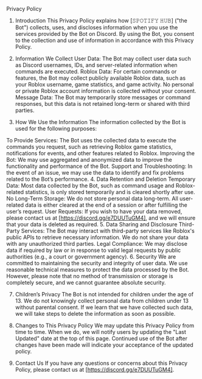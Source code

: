 Privacy Policy
1. Introduction
This Privacy Policy explains how [𝚂𝙿𝙾𝚃𝙸𝙵𝚈 𝙷𝚄𝙱] ("the Bot") collects, uses, and discloses information when you use the services provided by the Bot on Discord. By using the Bot, you consent to the collection and use of information in accordance with this Privacy Policy.

2. Information We Collect
User Data: The Bot may collect user data such as Discord usernames, IDs, and server-related information when commands are executed.
Roblox Data: For certain commands or features, the Bot may collect publicly available Roblox data, such as your Roblox username, game statistics, and game activity. No personal or private Roblox account information is collected without your consent.
Message Data: The Bot may temporarily store messages or command responses, but this data is not retained long-term or shared with third parties.
3. How We Use the Information
The information collected by the Bot is used for the following purposes:

To Provide Services: The Bot uses the collected data to execute the commands you request, such as retrieving Roblox game statistics, notifications for events, and other features related to Roblox.
Improving the Bot: We may use aggregated and anonymized data to improve the functionality and performance of the Bot.
Support and Troubleshooting: In the event of an issue, we may use the data to identify and fix problems related to the Bot’s performance.
4. Data Retention and Deletion
Temporary Data: Most data collected by the Bot, such as command usage and Roblox-related statistics, is only stored temporarily and is cleared shortly after use.
No Long-Term Storage: We do not store personal data long-term. All user-related data is either cleared at the end of a session or after fulfilling the user’s request.
User Requests: If you wish to have your data removed, please contact us at [https://discord.gg/e7DUUTuGM4], and we will ensure that your data is deleted as required.
5. Data Sharing and Disclosure
Third-Party Services: The Bot may interact with third-party services like Roblox's public APIs to retrieve necessary information. We do not share your data with any unauthorized third parties.
Legal Compliance: We may disclose data if required by law or in response to valid legal requests by public authorities (e.g., a court or government agency).
6. Security
We are committed to maintaining the security and integrity of user data. We use reasonable technical measures to protect the data processed by the Bot. However, please note that no method of transmission or storage is completely secure, and we cannot guarantee absolute security.

7. Children’s Privacy
The Bot is not intended for children under the age of 13. We do not knowingly collect personal data from children under 13 without parental consent. If we learn that we have collected such data, we will take steps to delete the information as soon as possible.

8. Changes to This Privacy Policy
We may update this Privacy Policy from time to time. When we do, we will notify users by updating the "Last Updated" date at the top of this page. Continued use of the Bot after changes have been made will indicate your acceptance of the updated policy.

9. Contact Us
If you have any questions or concerns about this Privacy Policy, please contact us at [https://discord.gg/e7DUUTuGM4].
